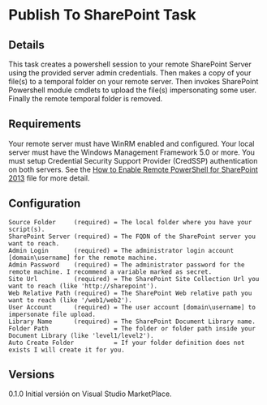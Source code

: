 # Publish To SharePoint Task

## Details
This task creates a powershell session to your remote SharePoint Server using the provided server admin credentials.
Then makes a copy of your file(s) to a temporal folder on your remote server. 
Then invokes SharePoint Powershell module cmdlets to upload the file(s) impersonating some user.
Finally the remote temporal folder is removed.

## Requirements
Your remote server must have WinRM enabled and configured.
Your local server must have the Windows Management Framework 5.0 or more.
You must setup Credential Security Support Provider (CredSSP) authentication on both servers. 
See the [How to Enable Remote PowerShell for SharePoint 2013](https://github.com/ggarbuglia/TfsExtensions/blob/master/PublishToSharePoint/HowToEnableRemotePowerShellSharePoint2013.txt) file for more detail.

## Configuration
```
Source Folder     (required) = The local folder where you have your script(s).
SharePoint Server (required) = The FQDN of the SharePoint server you want to reach.
Admin Login       (required) = The administrator login account [domain\username] for the remote machine.
Admin Password    (required) = The administrator password for the remote machine. I recommend a variable marked as secret.
Site Url          (required) = The SharePoint Site Collection Url you want to reach (like 'http://sharepoint').
Web Relative Path (required) = The SharePoint Web relative path you want to reach (like '/web1/web2').
User Account      (required) = The user account [domain\username] to impersonate file upload.
Library Name      (required) = The SharePoint Document Library name.
Folder Path                  = The folder or folder path inside your Document Library (like 'level1/level2').
Auto Create Folder           = If your folder definition does not exists I will create it for you.
```

## Versions
0.1.0 
Initial versión on Visual Studio MarketPlace.